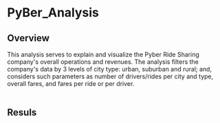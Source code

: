 # PyBer_Analysis
## Overview ##
This analysis serves to explain and visualize the Pyber Ride Sharing company's overall operations and revenues. The analysis filters the company's data by 3 levels of city type: urban, suburban and rural; and, considers such parameters as number of drivers/rides per city and type, overall fares, and fares per ride or per driver. <br /> <br />
## Resuls ## 

